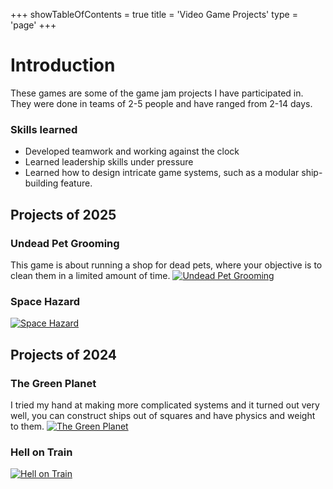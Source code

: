 +++
showTableOfContents = true
title = 'Video Game Projects'
type = 'page'
+++

# Introduction
These games are some of the game jam projects I have participated in. They were done in teams of 2-5 people and have ranged from 2-14 days.

### Skills learned
- Developed teamwork and working against the clock
- Learned leadership skills under pressure
- Learned how to design intricate game systems, such as a modular ship-building feature.

## Projects of 2025 
### Undead Pet Grooming
This game is about running a shop for dead pets, where your objective is to clean them in a limited amount of time.
[![Undead Pet Grooming](https://img.itch.zone/aW1nLzIxMjgzNzc1LnBuZw==/315x250%23c/dFrzYZ.png)](https://marrero171.itch.io/undead-pet-grooming)

### Space Hazard
[![Space Hazard](https://img.itch.zone/aW1nLzE5NjIxOTA5LnBuZw==/315x250%23c/Dx3EcU.png)](https://marrero171.itch.io/space-hazard)

## Projects of 2024
### The Green Planet
I tried my hand at making more complicated systems and it turned out very well, you can construct ships out of squares and have physics and weight to them.
[![The Green Planet](https://img.itch.zone/aW1nLzE3NDkzMzUwLnBuZw==/315x250%23c/%2FpjxwQ.png)](https://marrero171.itch.io/the-green-planet)

### Hell on Train
[![Hell on Train](https://img.itch.zone/aW1nLzE2MjI1OTI2LnBuZw==/315x250%23c/px%2BsX0.png)](https://marrero171.itch.io/hell-on-train)
